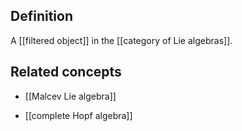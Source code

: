 ## Definition

A [[filtered object]] in the [[category of Lie algebras]].

## Related concepts

* [[Malcev Lie algebra]]

* [[complete Hopf algebra]]